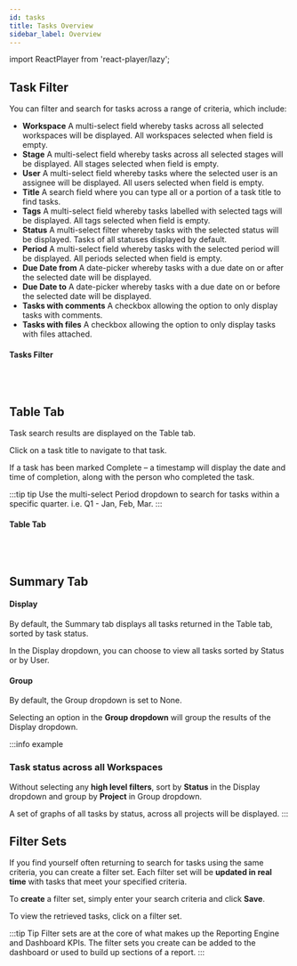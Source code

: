 ```yaml
---
id: tasks
title: Tasks Overview
sidebar_label: Overview
---
```


import ReactPlayer from 'react-player/lazy';

## Task Filter

You can filter and search for tasks across a range of criteria, which include:

- **Workspace** 
A multi-select field whereby tasks across all selected workspaces will be displayed. All workspaces selected when field is empty.
- **Stage**
A multi-select field whereby tasks across all selected stages will be displayed. All stages selected when field is empty.
- **User**
A multi-select field whereby tasks where the selected user is an assignee will be displayed. All users selected when field is empty.
- **Title**
A search field where you can type all or a portion of a task title to find tasks.
- **Tags**
A multi-select field whereby tasks labelled with selected tags will be displayed. All tags selected when field is empty.
- **Status**
A multi-select filter whereby tasks with the selected status will be displayed. Tasks of all statuses displayed by default.
- **Period**
A multi-select field whereby tasks with the selected period will be displayed. All periods selected when field is empty.
- **Due Date from**
A date-picker whereby tasks with a due date on or after the selected date will be displayed.
- **Due Date to**
A date-picker whereby tasks with a due date on or before the selected date will be displayed.
- **Tasks with comments**
A checkbox allowing the option to only display tasks with comments.
- **Tasks with files**
A checkbox allowing the option to only display tasks with files attached.

#### Tasks Filter

  <ReactPlayer 
  url='https://vimeo.com/540603871/2fa62e56b2'
  width="100%"
  controls="true"/>    

<br/>
<br/>

## Table Tab

Task search results are displayed on the Table tab.

Click on a task title to navigate to that task.

If a task has been marked Complete – a timestamp will display the date and time of completion, along with the person who completed the task.

:::tip tip
Use the multi-select Period dropdown to search for tasks within a specific quarter. i.e. Q1 - Jan, Feb, Mar.
:::

#### Table Tab

  <ReactPlayer 
  url='https://vimeo.com/473805527/205de15129'
  width="100%"
  controls="true"/>    

<br/>
<br/>

## Summary Tab
#### Display
By default, the Summary tab displays all tasks returned in the Table tab, sorted by task status.

In the Display dropdown, you can choose to view all tasks sorted by Status or by User. 

#### Group
By default, the Group dropdown is set to None.

Selecting an option in the **Group dropdown** will group the results of the Display dropdown.

:::info example
### **Task status across all Workspaces**

Without selecting any **high level filters**, sort by **Status** in the Display dropdown and group by **Project** in Group dropdown.

A set of graphs of all tasks by status, across all projects will be displayed.
:::

## Filter Sets

If you find yourself often returning to search for tasks using the same criteria, you can create a filter set. Each filter set will be **updated in real time** with tasks that meet your specified criteria.

To **create** a filter set, simply enter your search criteria and click **Save**.

To view the retrieved tasks, click on a filter set.


:::tip Tip
Filter sets are at the core of what makes up the Reporting Engine and Dashboard KPIs. The filter sets you create can be added to the dashboard or used to build up sections of a report.
:::

